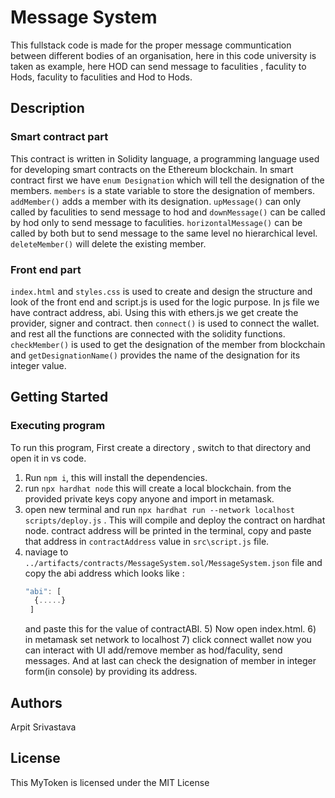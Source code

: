 # Message System
This fullstack code is made for the proper message communtication between different bodies of an organisation, here in this code university is taken as example, here HOD can send message to faculities , faculity to Hods, faculity to faculities and Hod to Hods.
## Description
### Smart contract part
This contract is written in Solidity language, a programming language used for developing smart contracts on the Ethereum blockchain. In smart contract first we have ```enum Designation``` which will tell the designation of the members. ```members``` is a state variable to store the designation of members. ```addMember()``` adds a member with its designation. ```upMessage()``` can only called by faculities to send message to hod and ```downMessage()``` can be called by hod only to send message to faculities. ```horizontalMessage()``` can be called by both but to send message to the same level no hierarchical level. ```deleteMember()``` will delete the existing member.
### Front end part
```index.html``` and ```styles.css``` is used to create and design the structure and look of the front end and script.js is used for the logic purpose. In js file we have contract address, abi. Using this with ethers.js we get create the provider, signer and contract. then ```connect()``` is used to connect the wallet. and rest all the functions are connected with the solidity functions. ```checkMember()``` is used to get the designation of the member from blockchain and ```getDesignationName()``` provides the name of the designation for its integer value.  

## Getting Started

### Executing program

To run this program, First create a directory , switch to that directory and open it in vs code.
1) Run ```npm i```, this will install the dependencies.
2) run ```npx hardhat node``` this will create a local blockchain. from the provided private keys copy anyone and import in metamask.
3) open new terminal and run ```npx hardhat run --network localhost scripts/deploy.js``` . This will compile and deploy the contract on hardhat node. contract address will be printed in the terminal, copy and paste that address in ```contractAddress``` value in ```src\script.js``` file.
4) naviage to ```../artifacts/contracts/MessageSystem.sol/MessageSystem.json``` file and copy the abi address which looks like :
   ```javascript
   "abi": [
     {.....}
    ]
   ```
   and paste this for the value of contractABI.
   5) Now open index.html.
   6) in metamask set network to localhost
   7) click connect wallet
   now you can interact with UI add/remove member as hod/faculity, send messages. And at last can check the designation of member in integer form(in console) by providing its address.

## Authors

Arpit Srivastava


## License

This MyToken is licensed under the MIT License 
